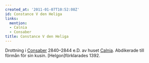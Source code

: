 ```yaml
---
created_at: '2011-01-07T10:52:08Z'
id: Constance V den Heliga
links:
  mention:
  - Calnia
  - Consaber
title: Constance V den Heliga
---
```


Drottning i [Consaber] 2840–2844 e.D. av huset [Calnia]. Abdikerade till förmån för sin kusin.
\[Helgon\]förklarades 1392.

  [Consaber]: Consaber
  [Calnia]: Calnia